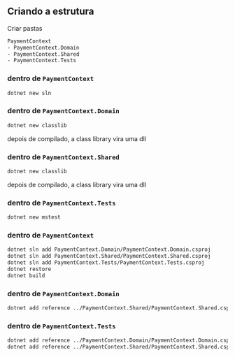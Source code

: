 
## Criando a estrutura
<!-- 1975 006 -->
Criar pastas

```sh
PaymentContext
- PaymentContext.Domain
- PaymentContext.Shared
- PaymentContext.Tests
```

### dentro de `PaymentContext`

```sh
dotnet new sln
```
### dentro de `PaymentContext.Domain`

```sh
dotnet new classlib
```
depois de compilado, a class library vira uma dll

### dentro de `PaymentContext.Shared`

```sh
dotnet new classlib
```
depois de compilado, a class library vira uma dll

### dentro de `PaymentContext.Tests`

```sh
dotnet new mstest
```

### dentro de `PaymentContext`

```sh
dotnet sln add PaymentContext.Domain/PaymentContext.Domain.csproj
dotnet sln add PaymentContext.Shared/PaymentContext.Shared.csproj
dotnet sln add PaymentContext.Tests/PaymentContext.Tests.csproj
dotnet restore
dotnet build
```

### dentro de `PaymentContext.Domain`

```sh
dotnet add reference ../PaymentContext.Shared/PaymentContext.Shared.csproj
```

### dentro de `PaymentContext.Tests`

```sh
dotnet add reference ../PaymentContext.Domain/PaymentContext.Domain.csproj
dotnet add reference ../PaymentContext.Shared/PaymentContext.Shared.csproj
```

## 